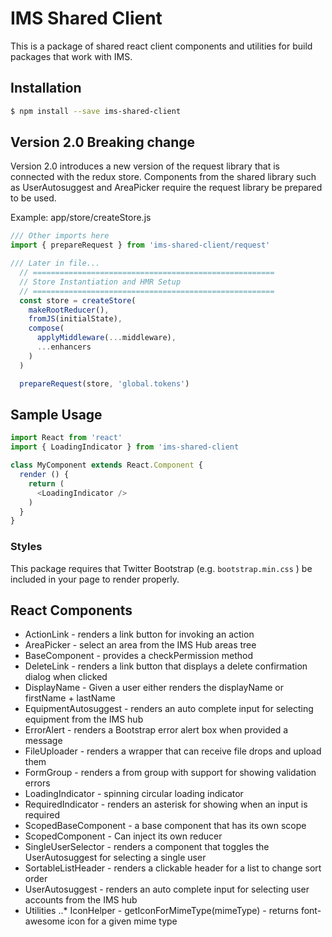 # IMS Shared Client
This is a package of shared react client components and utilities for build packages that work with IMS.

## Installation
```bash
$ npm install --save ims-shared-client
```

## Version 2.0 Breaking change
Version 2.0 introduces a new version of the request library that is connected with the redux store. Components from the shared library such as UserAutosuggest and AreaPicker require the request library be prepared to be used.

Example: app/store/createStore.js

```js
/// Other imports here
import { prepareRequest } from 'ims-shared-client/request'

/// Later in file...
  // ======================================================
  // Store Instantiation and HMR Setup
  // ======================================================
  const store = createStore(
    makeRootReducer(),
    fromJS(initialState),
    compose(
      applyMiddleware(...middleware),
      ...enhancers
    )
  )

  prepareRequest(store, 'global.tokens')
```

## Sample Usage
```js
import React from 'react'
import { LoadingIndicator } from 'ims-shared-client

class MyComponent extends React.Component {
  render () {
    return (
      <LoadingIndicator />
    )
  }
}
```

### Styles
This package requires that Twitter Bootstrap (e.g. ```bootstrap.min.css``` ) be included in your page to render properly.

## React Components
* ActionLink - renders a link button for invoking an action
* AreaPicker - select an area from the IMS Hub areas tree
* BaseComponent - provides a checkPermission method
* DeleteLink - renders a link button that displays a delete confirmation dialog when clicked
* DisplayName - Given a user either renders the displayName or firstName + lastName
* EquipmentAutosuggest - renders an auto complete input for selecting equipment from the IMS hub
* ErrorAlert - renders a Bootstrap error alert box when provided a message
* FileUploader - renders a wrapper that can receive file drops and upload them
* FormGroup - renders a from group with support for showing validation errors
* LoadingIndicator - spinning circular loading indicator
* RequiredIndicator - renders an asterisk for showing when an input is required
* ScopedBaseComponent - a base component that has its own scope
* ScopedComponent - Can inject its own reducer
* SingleUserSelector - renders a component that toggles the UserAutosuggest for selecting a single user
* SortableListHeader - renders a clickable header for a list to change sort order
* UserAutosuggest - renders an auto complete input for selecting user accounts from the IMS hub
* Utilities 
..* IconHelper - getIconForMimeType(mimeType) - returns font-awesome icon for a given mime type